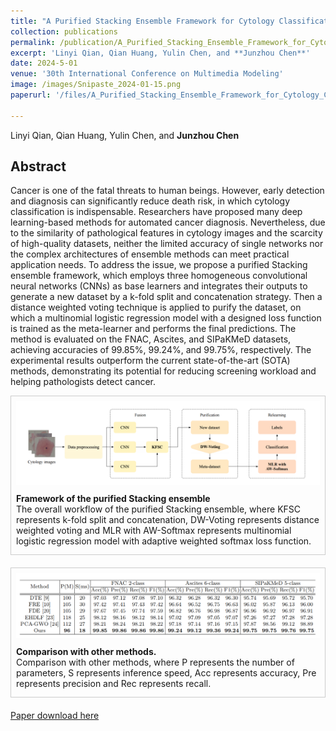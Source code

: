 ```yaml
---
title: "A Purified Stacking Ensemble Framework for Cytology Classification"
collection: publications
permalink: /publication/A_Purified_Stacking_Ensemble_Framework_for_Cytology_Classification
excerpt: 'Linyi Qian, Qian Huang, Yulin Chen, and **Junzhou Chen**'
date: 2024-5-01
venue: '30th International Conference on Multimedia Modeling'
image: /images/Snipaste_2024-01-15.png
paperurl: '/files/A_Purified_Stacking_Ensemble_Framework_for_Cytology_Classification.pdf'

---
```


Linyi Qian, Qian Huang, Yulin Chen, and **Junzhou Chen**

## Abstract

Cancer is one of the fatal threats to human beings. However, early detection and diagnosis can significantly reduce death risk, in which cytology classification is indispensable. Researchers have proposed many deep learning-based methods for automated cancer diagnosis. Nevertheless, due to the similarity of pathological features in cytology images and the scarcity of high-quality datasets, neither the limited accuracy of single networks nor the complex architectures of ensemble methods can meet practical application needs. To address the issue, we propose a purified Stacking ensemble framework, which employs three homogeneous convolutional neural networks (CNNs) as base learners and integrates their outputs to generate a new dataset by a k-fold split and concatenation strategy. Then a distance weighted voting technique is applied to purify the dataset, on which a multinomial logistic regression model with a designed loss function is trained as the meta-learner and performs the final predictions. The method is evaluated on the FNAC, Ascites, and SIPaKMeD datasets, achieving accuracies of 99.85%, 99.24%, and 99.75%, respectively. The experimental results outperform the current state-of-the-art (SOTA) methods, demonstrating its potential for reducing screening workload and helping pathologists detect cancer.

<!-- ![fig3](/images/Snipaste_2024-01-15.png)
<center> The overall workflow of the purified Stacking ensemble, where KFSC represents k-fold split and concatenation, DW-Voting represents distance weighted voting and MLR with AW-Softmax represents multinomial logistic regression model with adaptive weighted softmax loss function.</center> -->
<div style="border: 1px solid #ccc; padding: 8px; margin-bottom: 20px;">
  <img src="../images/Snipaste_2024-01-15.png" alt="">
  <br>
  <p style="margin-top: 10px;margin-bottom: 5px;"> 
  <strong>Framework of the purified Stacking ensemble </strong> <br style="margin-bottom: 10px;"> The overall workflow of the purified Stacking ensemble, where KFSC represents k-fold split and concatenation, DW-Voting represents distance weighted voting and MLR with AW-Softmax represents multinomial logistic regression model with adaptive weighted softmax loss function.</p>
</div>

<par>
<par>


<div style="border: 1px solid #ccc; padding: 8px; margin-bottom: 20px;">
  <img src="../images/Result_qian1.png" alt="">
  <br>
  <p style="margin-top: 10px;margin-bottom: 5px;"> 
  <strong>Comparison with other methods. </strong> <br style="margin-bottom: 10px;"> Comparison with other methods, where P represents the number of parameters, S represents inference speed, Acc represents accuracy, Pre represents precision and Rec represents recall.</p>
</div>

[Paper download here](https://junzhou-chen.github.io/files/A_Purified_Stacking_Ensemble_Framework_for_Cytology_Classification.pdf)

